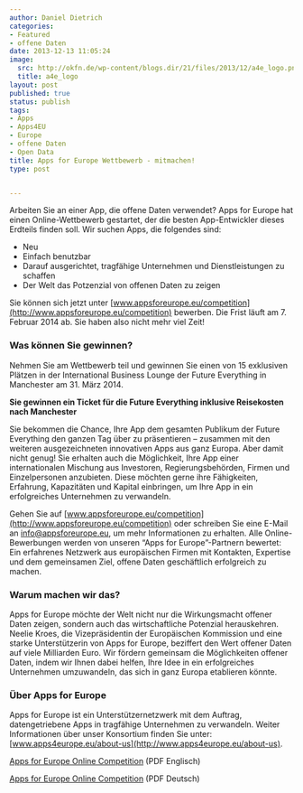 ```yaml
---
author: Daniel Dietrich
categories:
- Featured
- offene Daten
date: 2013-12-13 11:05:24
image:
  src: http://okfn.de/wp-content/blogs.dir/21/files/2013/12/a4e_logo.png
  title: a4e_logo
layout: post
published: true
status: publish
tags:
- Apps
- Apps4EU
- Europe
- offene Daten
- Open Data
title: Apps for Europe Wettbewerb - mitmachen!
type: post


---
```


Arbeiten Sie an einer App, die offene Daten verwendet? Apps for Europe hat einen Online-Wettbewerb gestartet, der die besten App-Entwickler dieses Erdteils finden soll. Wir suchen Apps, die folgendes sind:

* Neu  
* Einfach benutzbar  
* Darauf ausgerichtet, tragfähige Unternehmen und Dienstleistungen zu schaffen  
* Der Welt das Potzenzial von offenen Daten zu zeigen

Sie können sich jetzt unter [www.appsforeurope.eu/competition](http://www.appsforeurope.eu/competition) bewerben. Die Frist läuft am 7. Februar 2014 ab. Sie haben also nicht mehr viel Zeit!

### Was können Sie gewinnen?  
Nehmen Sie am Wettbewerb teil und gewinnen Sie einen von 15 exklusiven Plätzen in der International Business Lounge der Future Everything in Manchester am 31. März 2014.

**Sie gewinnen ein Ticket für die Future Everything inklusive Reisekosten nach Manchester**

Sie bekommen die Chance, Ihre App dem gesamten Publikum der Future Everything den ganzen Tag über zu präsentieren – zusammen mit den weiteren ausgezeichneten innovativen Apps aus ganz Europa. Aber damit nicht genug! Sie erhalten auch die Möglichkeit, Ihre App einer internationalen Mischung aus Investoren, Regierungsbehörden, Firmen und Einzelpersonen anzubieten. Diese möchten gerne ihre Fähigkeiten, Erfahrung, Kapazitäten und Kapital einbringen, um Ihre App in ein erfolgreiches Unternehmen zu verwandeln.

Gehen Sie auf [www.appsforeurope.eu/competition](http://www.appsforeurope.eu/competition) oder schreiben Sie eine E-Mail an info@appsforeurope.eu, um mehr Informationen zu erhalten. Alle Online-Bewerbungen werden von unseren “Apps for Europe”-Partnern bewertet: Ein erfahrenes Netzwerk aus europäischen Firmen mit Kontakten, Expertise und dem gemeinsamen Ziel, offene Daten geschäftlich erfolgreich zu machen.

### Warum machen wir das?  
Apps for Europe möchte der Welt nicht nur die Wirkungsmacht offener Daten zeigen, sondern auch das wirtschaftliche Potenzial herauskehren. Neelie Kroes, die Vizepräsidentin der Europäischen Kommission und eine starke Unterstützerin von Apps for Europe, beziffert den Wert offener Daten auf viele Milliarden Euro. Wir fördern gemeinsam die Möglichkeiten offener Daten, indem wir Ihnen dabei helfen, Ihre Idee in ein erfolgreiches Unternehmen umzuwandeln, das sich in ganz Europa etablieren könnte.

### Über Apps for Europe  
Apps for Europe ist ein Unterstützernetzwerk mit dem Auftrag, datengetriebene Apps in tragfähige Unternehmen zu verwandeln. Weiter Informationen über unser Konsortium finden Sie unter: [www.apps4europe.eu/about-us](http://www.apps4europe.eu/about-us).

[Apps for Europe Online Competition](http://okfn.de/wp-content/blogs.dir/21/files/2013/12/Apps-for-Europe-Online-Competition.pdf) (PDF Englisch)

[Apps for Europe Online Competition](http://okfn.de/wp-content/blogs.dir/21/files/2013/12/Apps-for-Europe-Online-Competition_DE.pdf) (PDF Deutsch)

 